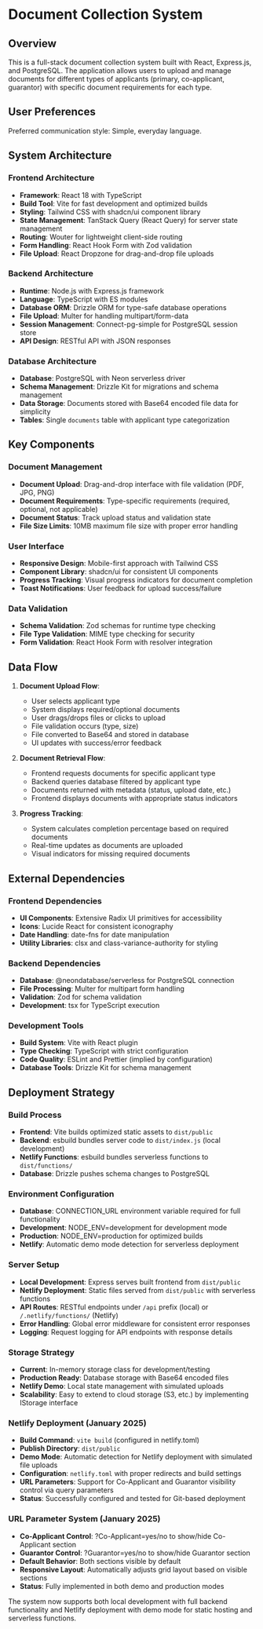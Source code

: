 # Document Collection System

## Overview

This is a full-stack document collection system built with React, Express.js, and PostgreSQL. The application allows users to upload and manage documents for different types of applicants (primary, co-applicant, guarantor) with specific document requirements for each type.

## User Preferences

Preferred communication style: Simple, everyday language.

## System Architecture

### Frontend Architecture
- **Framework**: React 18 with TypeScript
- **Build Tool**: Vite for fast development and optimized builds
- **Styling**: Tailwind CSS with shadcn/ui component library
- **State Management**: TanStack Query (React Query) for server state management
- **Routing**: Wouter for lightweight client-side routing
- **Form Handling**: React Hook Form with Zod validation
- **File Upload**: React Dropzone for drag-and-drop file uploads

### Backend Architecture
- **Runtime**: Node.js with Express.js framework
- **Language**: TypeScript with ES modules
- **Database ORM**: Drizzle ORM for type-safe database operations
- **File Upload**: Multer for handling multipart/form-data
- **Session Management**: Connect-pg-simple for PostgreSQL session store
- **API Design**: RESTful API with JSON responses

### Database Architecture
- **Database**: PostgreSQL with Neon serverless driver
- **Schema Management**: Drizzle Kit for migrations and schema management
- **Data Storage**: Documents stored with Base64 encoded file data for simplicity
- **Tables**: Single `documents` table with applicant type categorization

## Key Components

### Document Management
- **Document Upload**: Drag-and-drop interface with file validation (PDF, JPG, PNG)
- **Document Requirements**: Type-specific requirements (required, optional, not applicable)
- **Document Status**: Track upload status and validation state
- **File Size Limits**: 10MB maximum file size with proper error handling

### User Interface
- **Responsive Design**: Mobile-first approach with Tailwind CSS
- **Component Library**: shadcn/ui for consistent UI components
- **Progress Tracking**: Visual progress indicators for document completion
- **Toast Notifications**: User feedback for upload success/failure

### Data Validation
- **Schema Validation**: Zod schemas for runtime type checking
- **File Type Validation**: MIME type checking for security
- **Form Validation**: React Hook Form with resolver integration

## Data Flow

1. **Document Upload Flow**:
   - User selects applicant type
   - System displays required/optional documents
   - User drags/drops files or clicks to upload
   - File validation occurs (type, size)
   - File converted to Base64 and stored in database
   - UI updates with success/error feedback

2. **Document Retrieval Flow**:
   - Frontend requests documents for specific applicant type
   - Backend queries database filtered by applicant type
   - Documents returned with metadata (status, upload date, etc.)
   - Frontend displays documents with appropriate status indicators

3. **Progress Tracking**:
   - System calculates completion percentage based on required documents
   - Real-time updates as documents are uploaded
   - Visual indicators for missing required documents

## External Dependencies

### Frontend Dependencies
- **UI Components**: Extensive Radix UI primitives for accessibility
- **Icons**: Lucide React for consistent iconography
- **Date Handling**: date-fns for date manipulation
- **Utility Libraries**: clsx and class-variance-authority for styling

### Backend Dependencies
- **Database**: @neondatabase/serverless for PostgreSQL connection
- **File Processing**: Multer for multipart form handling
- **Validation**: Zod for schema validation
- **Development**: tsx for TypeScript execution

### Development Tools
- **Build System**: Vite with React plugin
- **Type Checking**: TypeScript with strict configuration
- **Code Quality**: ESLint and Prettier (implied by configuration)
- **Database Tools**: Drizzle Kit for schema management

## Deployment Strategy

### Build Process
- **Frontend**: Vite builds optimized static assets to `dist/public`
- **Backend**: esbuild bundles server code to `dist/index.js` (local development)
- **Netlify Functions**: esbuild bundles serverless functions to `dist/functions/`
- **Database**: Drizzle pushes schema changes to PostgreSQL

### Environment Configuration
- **Database**: CONNECTION_URL environment variable required for full functionality
- **Development**: NODE_ENV=development for development mode
- **Production**: NODE_ENV=production for optimized builds
- **Netlify**: Automatic demo mode detection for serverless deployment

### Server Setup
- **Local Development**: Express serves built frontend from `dist/public`
- **Netlify Deployment**: Static files served from `dist/public` with serverless functions
- **API Routes**: RESTful endpoints under `/api` prefix (local) or `/.netlify/functions/` (Netlify)
- **Error Handling**: Global error middleware for consistent error responses
- **Logging**: Request logging for API endpoints with response details

### Storage Strategy
- **Current**: In-memory storage class for development/testing
- **Production Ready**: Database storage with Base64 encoded files
- **Netlify Demo**: Local state management with simulated uploads
- **Scalability**: Easy to extend to cloud storage (S3, etc.) by implementing IStorage interface

### Netlify Deployment (January 2025)
- **Build Command**: `vite build` (configured in netlify.toml)
- **Publish Directory**: `dist/public`
- **Demo Mode**: Automatic detection for Netlify deployment with simulated file uploads
- **Configuration**: `netlify.toml` with proper redirects and build settings
- **URL Parameters**: Support for Co-Applicant and Guarantor visibility control via query parameters
- **Status**: Successfully configured and tested for Git-based deployment

### URL Parameter System (January 2025)
- **Co-Applicant Control**: ?Co-Applicant=yes/no to show/hide Co-Applicant section
- **Guarantor Control**: ?Guarantor=yes/no to show/hide Guarantor section
- **Default Behavior**: Both sections visible by default
- **Responsive Layout**: Automatically adjusts grid layout based on visible sections
- **Status**: Fully implemented in both demo and production modes

The system now supports both local development with full backend functionality and Netlify deployment with demo mode for static hosting and serverless functions.